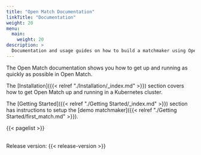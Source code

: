 ```yaml
---
title: "Open Match Documentation"
linkTitle: "Documentation"
weight: 20
menu:
  main:
    weight: 20
description: >
  Documentation and usage guides on how to build a matchmaker using Open Match.
---
```


The Open Match documentation shows you how to get up and running as quickly as possible in Open Match.

The [Installation]({{< relref "./Installation/_index.md" >}}) section covers how to get Open Match
up and running in a Kubernetes cluster.

The [Getting Started]({{< relref "./Getting Started/_index.md" >}}) section has instructions to
setup the [demo matchmaker]({{< relref "./Getting Started/first_match.md" >}}).


{{< pagelist >}}

<br/>
Release version: {{< release-version >}}
